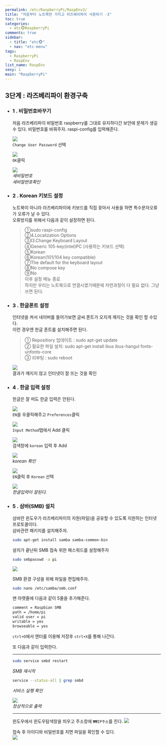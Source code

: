 ```yaml
---
permalink: /etc/RaspberryPi/RaspEnv3/
title: "처음부터 노트북만 가지고 라즈베리파이 사용하기 -3"
toc: true
categories:
  - etc🐵RaspberryPi
comments: true
sidebar:
  - title: "etc🐵"
  - nav: "etc-menu"
tags:
  - RaspberryPi
  - RaspEnv
list_name: RaspEnv
sexy: 1
main: "RaspberryPi"
---
```


## 3단계 : 라즈베리파이 환경구축
- ### 1 . 비밀번호바꾸기  
  처음 라즈베리파이 비밀번호 raspberry를 그대로 유지하다간 보안에 문제가 생길 수 있다. 비밀번호를 바꿔주자. raspi-config를 입력해준다.  
  
  ![]({{site.baseurl}}/assets/images/Iot/25.png)    
  `Change User Password` 선택  

  ![]({{site.baseurl}}/assets/images/Iot/26.png)  
  `OK`클릭  

  ![]({{site.baseurl}}/assets/images/Iot/27.png)  
  *새비밀번호*  
  *새비밀번호확인*  



- ### 2 . Korean 키보드 설정
  노트북이 아니라 라즈베리파이에 키보드를 직접 꽂아서 사용을 하면 특수문자오류가 오류가 날 수 있다.  
  오류방지를 위해서 다음과 같이 설정하면 된다.  
  >①sudo raspi-config  
  >②4.Localization Options  
  >③I3.Change Keyboard Layout  
  >④Generic 105-key(intel)PC   (사용하는 키보드 선택)  
  >⑤Korean  
  >⑥Korean(101/104 key compatible)  
  >⑦The default for the keyboard layout  
  >⑧No compose key  
  >⑨No  
  >이후 설정 메뉴 종료  
  하지만 우리는 노트북으로 연결시켰기때문에 저런과정이 다 필요 없다. 그냥 쓰면 된다.

- ### 3 . 한글폰트 설정
  인터넷을 켜서 네이버를 들어가보면 글씨 폰트가 오지게 깨지는 것을 확인 할 수있다.   
  이런 경우엔 한글 폰트를 설치해주면 된다.  

  >① Repositiory 업데이트 : sudo apt-get update  
  >② 필요한 파일 설치: sudo apt-get install ibus ibus-hangul fonts-unfonts-core  
  >③ 리부팅 : sudo reboot  

  ![]({{site.baseurl}}/assets/images/Iot/28.png)  
  결과가 깨지지 않고 인터넷이 잘 뜨는 것을 확인


- ### 4 . 한글 입력 설정
  한글은 잘 떠도 한글 입력은 안된다.  

  ![]({{site.baseurl}}/assets/images/Iot/29.png)  
  `EN`을 우클릭해주고 `Preferences`클릭  

  ![]({{site.baseurl}}/assets/images/Iot/30.png)  
  `Input Method`탭에서 Add 클릭  

  ![]({{site.baseurl}}/assets/images/Iot/31.png)  
  검색창에 `korean` 입력 후 Add  

  ![]({{site.baseurl}}/assets/images/Iot/32.png)  
  *korean 확인*  

  ![]({{site.baseurl}}/assets/images/Iot/33.png)  
  `EN`클릭 후 `Korean` 선택

  ![]({{site.baseurl}}/assets/images/Iot/34.png)  
  *한글입력이 잘된다.*  


- ### 5 . 삼바(SMB) 설치
  삼바란 윈도우가 라즈베리파이의 자원(파일)을 공유할 수 있도록 지원하는 인터넷 프로토콜이다.  
  삼바관련 패키지를 설치해주자.  

  ```sh
  sudo apt-get install samba samba-common-bin
  ```

  설치가 끝난뒤 SMB 접속 위한 패스워드를 설정해주자  
  ```sh
  sudo smbpasswd -a pi
  ```
  ![]({{site.baseurl}}/assets/images/Iot/35.png)  

  SMB 환경 구성을 위해 파일을 편집해주자.  
  ```sh
  sudo nano /etc/samba/smb.conf
  ```

  맨 아랫줄에 다음과 같이 5줄을 추가해준다.
  ```sh
  comment = Raspbian SMB
  path = /home/pi
  valid user = pi
  writable = yes
  browseable = yes
  ```
  `ctrl+O`에서 엔터를 이용해 저장후 `ctrl+X`를 통해 나간다.  
  
  또 다음과 같이 입력한다.
  - - -
  ```sh
  sudo service smbd restart
  ```
  *SMB 재시작*  
  ```sh
  service --status-all | grep smbd
  ```
  *서비스 실행 확인*

  ![]({{site.baseurl}}/assets/images/Iot/38.png)  
  *정상적으로 출력*  
  - - -

  윈도우에서 윈도우탐색창을 띄우고 주소창에 `₩₩IP주소`를 친다.
  ![]({{site.baseurl}}/assets/images/Iot/39.png)  

  접속 후 아이디와 비밀번호를 치면 파일을 확인할 수 있다.  
  ![]({{site.baseurl}}/assets/images/Iot/40.png)  
  

